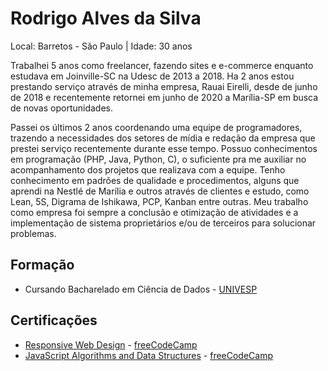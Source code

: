 # Rodrigo Alves da Silva

Local: Barretos - São Paulo | Idade: 30 anos

Trabalhei 5 anos como freelancer, fazendo sites e e-commerce enquanto estudava em Joinville-SC na Udesc de 2013 a 2018. Ha 2 anos estou prestando serviço através de minha empresa, Rauai Eirelli, desde de junho de 2018 e recentemente retornei em junho de 2020 a Marília-SP em busca de novas oportunidades.

Passei os últimos 2 anos coordenando uma equipe de programadores, trazendo a necessidades dos setores de mídia e redação da empresa que prestei serviço recentemente durante esse tempo. Possuo conhecimentos em programação (PHP, Java, Python, C), o suficiente pra me auxiliar no acompanhamento dos projetos que realizava com a equipe. Tenho conhecimento em padrões de qualidade e procedimentos, alguns que aprendi na Nestlé de Marília e outros através de clientes e estudo, como Lean, 5S, Digrama de Ishikawa, PCP, Kanban entre outras. Meu trabalho como empresa foi sempre a conclusão e otimização de atividades e a implementação de sistema proprietários e/ou de terceiros para solucionar problemas.

## Formação

* Cursando Bacharelado em Ciência de Dados - [UNIVESP](https://univesp.br/)

## Certificações

* [Responsive Web Design](https://www.freecodecamp.org/certification/rodrigorauai/responsive-web-design) - [freeCodeCamp](https://www.freecodecamp.org/)
* [JavaScript Algorithms and Data Structures](https://www.freecodecamp.org/certification/rodrigorauai/javascript-algorithms-and-data-structures) - [freeCodeCamp](https://www.freecodecamp.org/)
